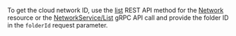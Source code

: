 To get the cloud network ID, use the [list](../../vpc/api-ref/Network/list) REST API method for the [Network](../../vpc/api-ref/Network/index.md) resource or the [NetworkService/List](../../vpc/api-ref/grpc/Network/list.md) gRPC API call and provide the folder ID in the `folderId` request parameter.
